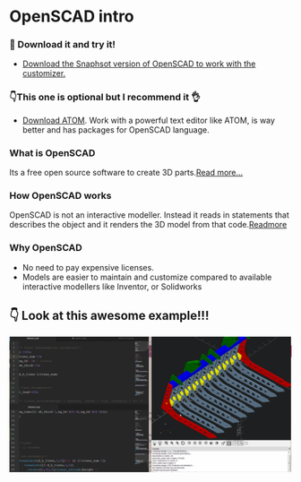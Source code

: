 # OpenSCAD intro

### 🚀 Download it and try it!

- [Download the Snaphsot version of OpenSCAD to work with the customizer.](http://www.openscad.org/downloads.html)

### 👇This one is optional but I recommend it 👌
- [Download ATOM](https://atom.io/). Work with a powerful text editor like ATOM, is way better and has packages for OpenSCAD language.
### What is OpenSCAD
Its a free open source software to create 3D parts.[Read more...](http://spolearninglab.com/curriculum/lessonPlans/hacking/resources/software/3d/openscad_intro.html)
### How OpenSCAD works
OpenSCAD is not an interactive modeller. Instead it reads in statements that describes the object and it renders the 3D model from that code.[Readmore](http://spolearninglab.com/curriculum/lessonPlans/hacking/resources/software/3d/openscad_intro.html)

### Why OpenSCAD
- No need to pay expensive licenses.
- Models are easier to maintain and customize compared to available interactive modellers like Inventor, or Solidworks

## 👇 Look at this awesome example!!!
![Grapples](Examples/Grapples/param_model_2.gif)
